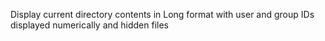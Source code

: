 Display current directory contents in Long format
with user and group IDs displayed numerically
and hidden files

